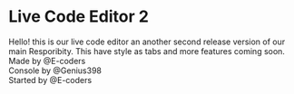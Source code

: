 # Live Code Editor 2
Hello! this is our live code editor an another second release version of our main Resporibity. This have style as tabs and more features coming soon.<br>
Made by @E-coders<br>
Console by @Genius398<br>
Started by @E-coders

